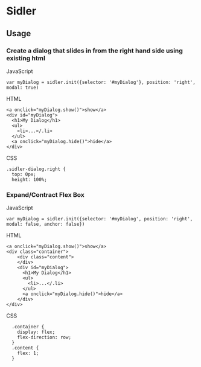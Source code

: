 # Sidler

## Usage

### Create a dialog that slides in from the right hand side using existing html

JavaScript
```
var myDialog = sidler.init({selector: '#myDialog'}, position: 'right', modal: true)
```

HTML
```
<a onclick="myDialog.show()">show</a>
<div id="myDialog">
  <h1>My Dialog</h1>
  <ul>
    <li>...</.li>
  </ul>
  <a onclick="myDialog.hide()">hide</a>
</div>
```

CSS
```
.sidler-dialog.right {
  top: 0px;
  height: 100%;
```

### Expand/Contract Flex Box

JavaScript
```
var myDialog = sidler.init({selector: '#myDialog', position: 'right', modal: false, anchor: false})
```

HTML
```
<a onclick="myDialog.show()">show</a>
<div class="container">
    <div class="content">
    </div>
    <div id="myDialog">
      <h1>My Dialog</h1>
      <ul>
        <li>...</.li>
      </ul>
      <a onclick="myDialog.hide()">hide</a>
    </div>
</div>
```

CSS
```
  .container {
    display: flex;
    flex-direction: row;
  }
  .content {
    flex: 1;
  }

```
